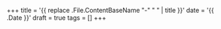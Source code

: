 +++
title = '{{ replace .File.ContentBaseName "-" " " | title }}'
date = '{{ .Date }}'
draft = true
tags = []
+++

